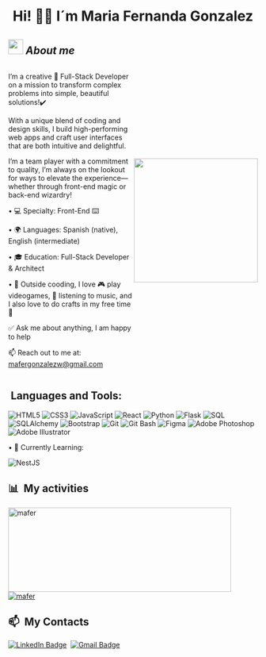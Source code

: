 <h1 align="center">Hi! 🌈🌈 I´m Maria Fernanda Gonzalez</h1>


## <img src="https://media.giphy.com/media/ObNTw8Uzwy6KQ/giphy.gif" width="30px">&nbsp;***About me***

<div style="display: flex; align-items: center;">


  <div style="flex: 1;">

  I’m a creative 🎨 Full-Stack Developer on a mission to transform complex problems into simple, beautiful solutions!✔️

  
  With a unique blend of coding and design skills, I build high-performing web apps and craft user interfaces that are both intuitive and delightful.

  I’m a team player with a commitment to quality, I’m always on the lookout for ways to elevate the experience—whether through front-end magic or back-end wizardry!


  •    💻 Specialty: Front-End ⌨️

  •    🌍 Languages: Spanish (native), English (intermediate)
 
  •    🎓 Education: Full-Stack Developer & Architect 

  •    🌈 Outside cooding, I love 🎮 play videogames, 🎵 listening to music, and I also love to do crafts in my free time 🎨

  ✅ Ask me about anything, I am happy to help

  📫 Reach out to me at: mafergonzalezw@gmail.com
  </div>

  <img aling="right" width="250px" src="https://media0.giphy.com/media/v1.Y2lkPTc5MGI3NjExNW9qY2ZlbHdyc3htejVvdzB1cXp6cnU3NjFiY211b2puYnB5M2MxOCZlcD12MV9pbnRlcm5hbF9naWZfYnlfaWQmY3Q9cw/WMRb9p6N4mtIRtE2zr/giphy.webp" />

</div>

 ## &nbsp;Languages and Tools: 
![HTML5](https://img.shields.io/badge/-HTML5-E34F26?style=flat-square&logo=html5&logoColor=white)
![CSS3](https://img.shields.io/badge/-CSS3-1572B6?style=flat-square&logo=css3)
![JavaScript](https://img.shields.io/badge/-JavaScript-F7DF1E?style=flat-square&logo=javascript&logoColor=black)
![React](https://img.shields.io/badge/-React-61DAFB?style=flat-square&logo=react&logoColor=white)
![Python](https://img.shields.io/badge/-Python-3776AB?style=flat-square&logo=python&logoColor=white)
![Flask](https://img.shields.io/badge/-Flask-000000?style=flat-square&logo=flask&logoColor=white)
![SQL](https://img.shields.io/badge/-SQL-4479A1?style=flat-square&logo=mysql&logoColor=white)
![SQLAlchemy](https://img.shields.io/badge/-SQLAlchemy-323232?style=flat-square&logo=sqlalchemy&logoColor=red)
![Bootstrap](https://img.shields.io/badge/-Bootstrap-7952B3?style=flat-square&logo=bootstrap&logoColor=white)
![Git](https://img.shields.io/badge/-Git-F05032?style=flat-square&logo=git&logoColor=white)
![Git Bash](https://img.shields.io/badge/-Git%20Bash-4EAA25?style=flat-square&logo=git-bash&logoColor=white)
![Figma](https://img.shields.io/badge/-Figma-F24E1E?style=flat-square&logo=figma&logoColor=white)
![Adobe Photoshop](https://img.shields.io/badge/-Adobe%20Photoshop-31A8FF?style=flat-square&logo=adobe-photoshop&logoColor=white)
![Adobe Illustrator](https://img.shields.io/badge/-Adobe%20Illustrator-FF9A00?style=flat-square&logo=adobe-illustrator&logoColor=white)

 •    🌱 Currently Learning:    

![NestJS](https://img.shields.io/badge/nestjs-%23E0234E.svg?style=for-the-badge&logo=nestjs&logoColor=white)

<div>

  ## 📊 &nbsp;My activities
  <a href="https://github.com/mafergonzalezz">
    <img width=450 height=170 align="center" alt="mafer" src="https://github-readme-stats.vercel.app/api?username=mafergonzalezz&theme=midnight-purple&show_icons=true&bg_color=0D1117&hide_border=true&count_private=true" />
  </a>
  <a href="https://github.com/mafergonzalezz">
    <img align="center" alt="mafer" src="https://github-readme-stats.vercel.app/api/top-langs/?username=mafergonzalezz&theme=midnight-purple&layout=compact&bg_color=0D1117&hide_border=true&count_private=true" />
  </a>
</div>

<div>

  ## 📫 &nbsp;My Contacts

  [![LinkedIn Badge](https://img.shields.io/badge/-Maria_F_Gonzalez-blue?style=flat-square&logo=Linkedin&logoColor=white&link=www.linkedin.com/in/maria-fernanda-gonzalez-carrasquel/)](www.linkedin.com/in/maria-fernanda-gonzalez-carrasquel/)&nbsp;
  [![Gmail Badge](https://img.shields.io/badge/-mafergonzalezw@gmail.com-red?style=flat-square&logo=Gmail&logoColor=white)](mailto:mafergonzalezw@)&nbsp;
 
  

</div>

<!-- <img align="center" src="https://i.giphy.com/MDJ9IbxxvDUQM.webp"/> -->

